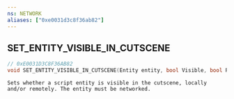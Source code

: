 ```yaml
---
ns: NETWORK
aliases: ["0xe0031d3c8f36ab82"]
---
```

## SET_ENTITY_VISIBLE_IN_CUTSCENE

```c
// 0xE0031D3C8F36AB82
void SET_ENTITY_VISIBLE_IN_CUTSCENE(Entity entity, bool Visible, bool RemotelyVisible);
```

```
Sets whether a script entity is visible in the cutscene, locally and/or remotely. The entity must be networked.
```
